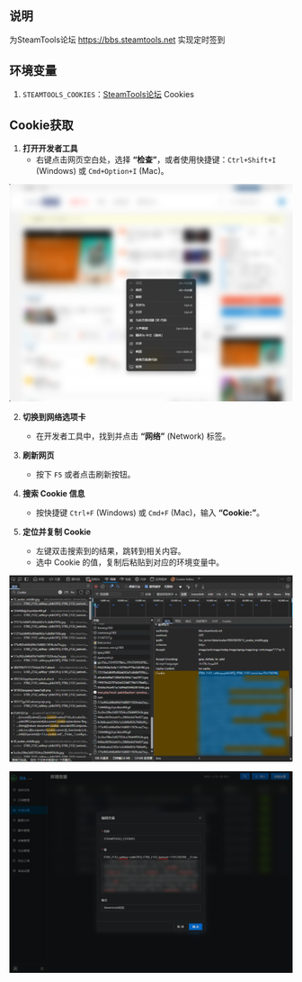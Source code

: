 ## 说明

为SteamTools论坛 <https://bbs.steamtools.net> 实现定时签到

## 环境变量

1. `STEAMTOOLS_COOKIES`：[SteamTools论坛](https://bbs.steamtools.net/) Cookies

## Cookie获取

1. **打开开发者工具**
   - 右键点击网页空白处，选择 **“检查”**，或者使用快捷键：`Ctrl+Shift+I` (Windows) 或 `Cmd+Option+I` (Mac)。

![右键菜单的检查](assets/SteamTools-context-menu.png)

2. **切换到网络选项卡**
   - 在开发者工具中，找到并点击 **“网络”** (Network) 标签。

3. **刷新网页**
   - 按下 `F5` 或者点击刷新按钮。

4. **搜索 Cookie 信息**
   - 按快捷键 `Ctrl+F` (Windows) 或 `Cmd+F` (Mac)，输入 **“Cookie:”**。

5. **定位并复制 Cookie**
   - 左键双击搜索到的结果，跳转到相关内容。
   - 选中 Cookie 的值，复制后粘贴到对应的环境变量中。

![Cookies 获取](assets/SteamTools-cookie-acquisition.png)

![设置环境变量](assets/SteamToolsenv-variables-setup.png)